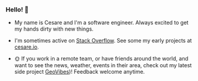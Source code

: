 ### Hello! 👋

- My name is Cesare and I'm a software engineer. Always excited to get my hands dirty with new things. 

- I'm sometimes active on [Stack Overflow](https://stackoverflow.com/users/1135714/cesare). See some my early projects at [cesare.io](https://cesare.io).

- 🌞 If you work in a remote team, or have friends around the world, and want to see the news, weather, events in their area, check out my latest side project [GeoVibes](https://geovibes.app))! Feedback welcome anytime.

<!--
**csr/csr** is a ✨ _special_ ✨ repository because its `README.md` (this file) appears on your GitHub profile.

Here are some ideas to get you started:

- 🔭 I’m currently working on ...
- 🌱 I’m currently learning ...
- 👯 I’m looking to collaborate on ...
- 🤔 I’m looking for help with ...
- 💬 Ask me about ...
- 📫 How to reach me: ...
- 😄 Pronouns: he/him
- ⚡ Fun fact: ...
-->
